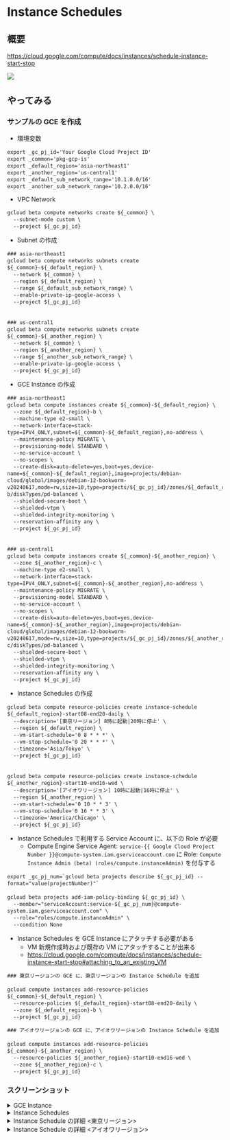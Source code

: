 # Instance Schedules

## 概要

https://cloud.google.com/compute/docs/instances/schedule-instance-start-stop

![](https://raw.githubusercontent.com/iganari/artifacts/main/googlecloud/compute/instances/instanceSchedules/2024-instance-schedules-movie.gif)


## やってみる

### サンプルの GCE を作成

- 環境変数

```
export _gc_pj_id='Your Google Cloud Project ID'
export _common='pkg-gcp-is'
export _default_region='asia-northeast1'
export _another_region='us-central1'
export _default_sub_network_range='10.1.0.0/16'
export _another_sub_network_range='10.2.0.0/16'
```

- VPC Network

```
gcloud beta compute networks create ${_common} \
  --subnet-mode custom \
  --project ${_gc_pj_id}
```

- Subnet の作成

```
### asia-northeast1
gcloud beta compute networks subnets create ${_common}-${_default_region} \
  --network ${_common} \
  --region ${_default_region} \
  --range ${_default_sub_network_range} \
  --enable-private-ip-google-access \
  --project ${_gc_pj_id}


### us-central1
gcloud beta compute networks subnets create ${_common}-${_another_region} \
  --network ${_common} \
  --region ${_another_region} \
  --range ${_another_sub_network_range} \
  --enable-private-ip-google-access \
  --project ${_gc_pj_id}
```

- GCE Instance の作成

```
### asia-northeast1
gcloud beta compute instances create ${_common}-${_default_region} \
  --zone ${_default_region}-b \
  --machine-type e2-small \
  --network-interface=stack-type=IPV4_ONLY,subnet=${_common}-${_default_region},no-address \
  --maintenance-policy MIGRATE \
  --provisioning-model STANDARD \
  --no-service-account \
  --no-scopes \
  --create-disk=auto-delete=yes,boot=yes,device-name=${_common}-${_default_region},image=projects/debian-cloud/global/images/debian-12-bookworm-v20240617,mode=rw,size=10,type=projects/${_gc_pj_id}/zones/${_default_region}-b/diskTypes/pd-balanced \
  --shielded-secure-boot \
  --shielded-vtpm \
  --shielded-integrity-monitoring \
  --reservation-affinity any \
  --project ${_gc_pj_id}


### us-central1
gcloud beta compute instances create ${_common}-${_another_region} \
  --zone ${_another_region}-c \
  --machine-type e2-small \
  --network-interface=stack-type=IPV4_ONLY,subnet=${_common}-${_another_region},no-address \
  --maintenance-policy MIGRATE \
  --provisioning-model STANDARD \
  --no-service-account \
  --no-scopes \
  --create-disk=auto-delete=yes,boot=yes,device-name=${_common}-${_another_region},image=projects/debian-cloud/global/images/debian-12-bookworm-v20240617,mode=rw,size=10,type=projects/${_gc_pj_id}/zones/${_another_region}-c/diskTypes/pd-balanced \
  --shielded-secure-boot \
  --shielded-vtpm \
  --shielded-integrity-monitoring \
  --reservation-affinity any \
  --project ${_gc_pj_id}
```

- Instance Schedules の作成

```
gcloud beta compute resource-policies create instance-schedule ${_default_region}-start08-end20-daily \
  --description='[東京リージョン] 8時に起動|20時に停止' \
  --region ${_default_region} \
  --vm-start-schedule='0 8 * * *' \
  --vm-stop-schedule='0 20 * * *' \
  --timezone='Asia/Tokyo' \
  --project ${_gc_pj_id}


gcloud beta compute resource-policies create instance-schedule ${_another_region}-start10-end16-wed \
  --description='[アイオワリージョン] 10時に起動|16時に停止' \
  --region ${_another_region} \
  --vm-start-schedule='0 10 * * 3' \
  --vm-stop-schedule='0 16 * * 3' \
  --timezone='America/Chicago' \
  --project ${_gc_pj_id}
```

- Instance Schedules で利用する Service Account に、以下の Role が必要
  - Compute Engine Service Agent: `service-{{ Google Cloud Project Number }}@compute-system.iam.gserviceaccount.com` に Role: `Compute Instance Admin (beta) (roles/compute.instanceAdmin)` を付与する

```
export _gc_pj_num=`gcloud beta projects describe ${_gc_pj_id} --format="value(projectNumber)"`

gcloud beta projects add-iam-policy-binding ${_gc_pj_id} \
  --member="serviceAccount:service-${_gc_pj_num}@compute-system.iam.gserviceaccount.com" \
  --role="roles/compute.instanceAdmin" \
  --condition None
```

- Instance Schedules を GCE Instance にアタッチする必要がある
  - VM 新規作成時および既存の VM にアタッチすることが出来る
  - https://cloud.google.com/compute/docs/instances/schedule-instance-start-stop#attaching_to_an_existing_VM

```
### 東京リージョンの GCE に、東京リージョンの Instance Schedule を追加

gcloud compute instances add-resource-policies ${_common}-${_default_region} \
  --resource-policies ${_default_region}-start08-end20-daily \
  --zone ${_default_region}-b \
  --project ${_gc_pj_id}
```
```
### アイオワリージョンの GCE に、アイオワリージョンの Instance Schedule を追加

gcloud compute instances add-resource-policies ${_common}-${_another_region} \
  --resource-policies ${_another_region}-start10-end16-wed \
  --zone ${_another_region}-c \
  --project ${_gc_pj_id}
```

### スクリーンショット

<details>
<summary>GCE Instance</summary>

![](https://raw.githubusercontent.com/iganari/artifacts/main/googlecloud/compute/instances/instanceSchedules/2024-instance-schedules-01.png)

</details>

<details>
<summary>Instance Schedules</summary>

![](https://raw.githubusercontent.com/iganari/artifacts/main/googlecloud/compute/instances/instanceSchedules/2024-instance-schedules-02.png)

</details>

<details>
<summary>Instance Schedule の詳細 <東京リージョン></summary>

![](https://raw.githubusercontent.com/iganari/artifacts/main/googlecloud/compute/instances/instanceSchedules/2024-instance-schedules-03.png)

</details>

<details>
<summary>Instance Schedule の詳細 <アイオワリージョン></summary>

![](https://raw.githubusercontent.com/iganari/artifacts/main/googlecloud/compute/instances/instanceSchedules/2024-instance-schedules-04.png)

</details>
